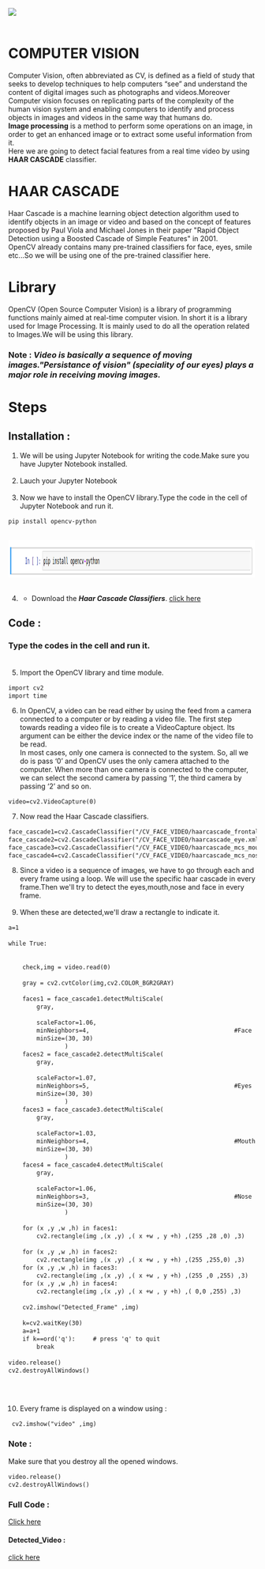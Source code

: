 <img src="https://github.com/Godson-Thomas/Image_Processing--Real-time-Facial-detection-Python/blob/master/images_xmls_videos/2.gif" width="400"  /> <br><br>

# COMPUTER VISION
Computer Vision, often abbreviated as CV, is defined as a field of study that seeks to develop techniques to help computers “see” and understand the content of digital images such as photographs and videos.Moreover Computer vision focuses on replicating parts of the complexity of the human vision system and enabling computers to identify and process objects in images and videos in the same way that humans do. <br>**Image processing**  is a method to perform some operations on an image, in order to get an enhanced image or to extract some useful information from it.<br>
Here we are going to detect facial features from a real time video by using **HAAR CASCADE** classifier.
# HAAR CASCADE
Haar Cascade is a machine learning object detection algorithm used to identify objects in an image or video and based on the concept of ​​ features proposed by Paul Viola and Michael Jones in their paper "Rapid Object Detection using a Boosted Cascade of Simple Features" in 2001.<br>
OpenCV already contains many pre-trained classifiers for face, eyes, smile etc...So we will be using one of the pre-trained classifier here.
# Library
OpenCV (Open Source Computer Vision) is a library of programming functions mainly aimed at real-time computer vision. In short it is a library used for Image Processing. It is mainly used to do all the operation related to Images.We will be using this library.
### Note : ***Video is basically a sequence of moving images."Persistance of vision" (speciality of our eyes)  plays a major role in receiving moving images.*** 
# Steps
## Installation :


1. We will be using Jupyter Notebook for writing the code.Make sure you have Jupyter Notebook installed.<br><br>
2. Lauch your Jupyter Notebook<br><br>
3. Now we have to install the OpenCV library.Type the code in the cell of Jupyter Notebook and run it.
```
pip install opencv-python
```
<br>
<img src="https://github.com/Godson-Thomas/Image_Processing---Facial-Detection-Using-OpenCV/blob/master/Images/2.png" width="500" height=75>  <br><br> 

4. - Download the ***Haar Cascade Classifiers***. [click here](https://github.com/Godson-Thomas/Image_Processing--Real-time-Facial-detection-Python/blob/master/images_xmls_videos/xmls.zip?raw=true)<br>


 ## Code :
 ### Type the codes in the cell and run it.<br><br>
5. Import the OpenCV library and time module.
```
import cv2
import time
```
6. In OpenCV, a video can be read either by using the feed from a camera connected to a computer or by reading a video file. The first step towards reading a video file is to create a VideoCapture object. Its argument can be either the device index or the name of the video file to be read.<br>
In most cases, only one camera is connected to the system. So, all we do is pass ‘0’ and OpenCV uses the only camera attached to the computer. When more than one camera is connected to the computer, we can select the second camera by passing ‘1’, the third camera by passing ‘2’ and so on.
```
video=cv2.VideoCapture(0)

```
7. Now read the Haar Cascade classifiers.
```
face_cascade1=cv2.CascadeClassifier("/CV_FACE_VIDEO/haarcascade_frontalface_default.xml")
face_cascade2=cv2.CascadeClassifier("/CV_FACE_VIDEO/haarcascade_eye.xml")
face_cascade3=cv2.CascadeClassifier("/CV_FACE_VIDEO/haarcascade_mcs_mouth.xml")
face_cascade4=cv2.CascadeClassifier("/CV_FACE_VIDEO/haarcascade_mcs_nose.xml")
```
8. Since a video is a sequence of images, we have to go through each and every frame using a loop. We will use the specific haar cascade in every frame.Then we'll try to detect the eyes,mouth,nose and face in every frame.<br><br>
9. When these are detected,we'll draw a rectangle to indicate it.
```
a=1

while True:
    
    
    check,img = video.read(0)

    gray = cv2.cvtColor(img,cv2.COLOR_BGR2GRAY)
    
    faces1 = face_cascade1.detectMultiScale(
        gray,

        scaleFactor=1.06,
        minNeighbors=4,                                         #Face
        minSize=(30, 30)
                )
    faces2 = face_cascade2.detectMultiScale(
        gray,

        scaleFactor=1.07,
        minNeighbors=5,                                         #Eyes
        minSize=(30, 30)
                )
    faces3 = face_cascade3.detectMultiScale(
        gray,

        scaleFactor=1.03,
        minNeighbors=4,                                         #Mouth
        minSize=(30, 30)
                )
    faces4 = face_cascade4.detectMultiScale(
        gray,

        scaleFactor=1.06,
        minNeighbors=3,                                         #Nose
        minSize=(30, 30)
                )

    for (x ,y ,w ,h) in faces1:
        cv2.rectangle(img ,(x ,y) ,( x +w , y +h) ,(255 ,28 ,0) ,3)
    
    for (x ,y ,w ,h) in faces2:
        cv2.rectangle(img ,(x ,y) ,( x +w , y +h) ,(255 ,255,0) ,3)
    for (x ,y ,w ,h) in faces3:
        cv2.rectangle(img ,(x ,y) ,( x +w , y +h) ,(255 ,0 ,255) ,3)
    for (x ,y ,w ,h) in faces4:
        cv2.rectangle(img ,(x ,y) ,( x +w , y +h) ,( 0,0 ,255) ,3)
    
    cv2.imshow("Detected_Frame" ,img)

    k=cv2.waitKey(30)
    a=a+1
    if k==ord('q'):     # press 'q' to quit
        break

video.release()
cv2.destroyAllWindows()


```
<br>

10. Every frame is displayed on a window using :
```
 cv2.imshow("video" ,img)
 ```
 ### Note :
 Make sure that you destroy all the opened windows.
 ```
 video.release()
cv2.destroyAllWindows()

```
### Full Code :
[Click here](https://github.com/Godson-Thomas/Image_Processing--Real-time-Facial-detection-Python/blob/master/Detection_Code.ipynb)
#### Detected_Video :
[click here](https://github.com/Godson-Thomas/Image_Processing--Real-time-Facial-detection-Python/blob/master/images_xmls_videos/Detection.mp4?raw=true)